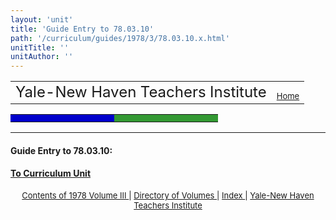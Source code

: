 ```yaml
---
layout: 'unit'
title: 'Guide Entry to 78.03.10'
path: '/curriculum/guides/1978/3/78.03.10.x.html'
unitTitle: ''
unitAuthor: ''
---
```


<body>
 <table cellpadding="0" cellspacing="0" width="100%">
  <tr>
   <td valign="bottom">
    <font size="+2">
     Yale-New Haven Teachers Institute
    </font>
   </td>
   <td align="right" valign="bottom">
    <font size="-1">
     <a href="../../../../">
      Home
     </a>
    </font>
   </td>
  </tr>
 </table>
 <table border="0" cellpadding="0" cellspacing="0" width="100%">
  <tr>
   <td align="right" bgcolor="#0000cc">
    <img height="5" src="../../../../pix/bluegrad.jpg" width="150"/>
   </td>
   <td align="left" bgcolor="#339933">
    <img height="5" src="../../../../pix/greengrad.jpg" width="150"/>
   </td>
  </tr>
 </table>
 <p>
  <!-- END HEADER -->
 </p>
 <p>
 </p>
 <hr/>
 <h4>
  Guide Entry to 78.03.10:
 </h4>
 <p>
 </p>
 <h4>
  <a href="../../../units/1978/3/78.03.10.x.html">
   To Curriculum Unit
  </a>
 </h4>
 <center>
  <font size="-1">
   <a href="../../../units/1978/3/">
    Contents of 1978 Volume III
   </a>
   |
   <a href="../../../units/">
    Directory of Volumes
   </a>
   |
   <a href="../../../indexes/">
    Index
   </a>
   |
   <a href="../../../../">
    Yale-New Haven Teachers Institute
   </a>
  </font>
 </center>
</body>
